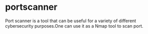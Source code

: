 # portscanner
Port scanner is  a tool that can be useful for a variety of different cybersecurity purposes.One can use it as a Nmap tool to scan port.
